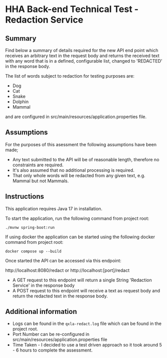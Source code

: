 # HHA Back-end Technical Test - Redaction Service

## Summary
Find below a summary of details required for the new API end point which receives an arbitrary text 
in the request body and returns the received text with any word that is in a defined, 
configurable list, changed to 'REDACTED' in the response body.

The list of words subject to redaction for testing purposes are:
* Dog
* Cat
* Snake
* Dolphin
* Mammal

and are configured in src/main/resources/application.properties file.

## Assumptions
For the purposes of this asessment the following assumptions have been made;
* Any text submitted to the API will be of reasonable length, therefore no constraints are required. 
* It's also assumed that no additional processing is required.
* That only whole words will be redacted from any given text, e.g. Mammal but not Mammals.

## Instructions
This application requires Java 17 in installation.

To start the application, run the following command from project root:
```shell
./mvnw spring-boot:run
```

If using docker the application can be started using the following docker command from project root:
```shell
docker compose up --build
```

Once started the  API can be accessed via this endpoint:

http://localhost:8080/redact or http://localhost:[port]/redact

* A GET request to this endpoint will return a single String 'Redaction Service' in the response body
* A POST request to this endpoint will receive a text as request body and return the redacted text in the response body.


## Additional information
* Logs can be found in the `qxla-redact.log` file which can be found in the project root.
* Port Number can be re-configured in src/main/resources/application.properties file
* Time Taken - I decided to use a test driven approach so it took around 5 - 6 hours to complete the assessment.
